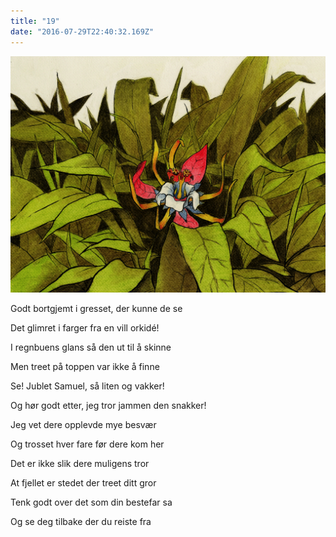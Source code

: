 ```yaml
---
title: "19"
date: "2016-07-29T22:40:32.169Z"
---
```


![Sjiraffen Samuel og Kolibrien Kris](./017.png)

Godt bortgjemt i gresset, der kunne de se

Det glimret i farger fra en vill orkidé!


I regnbuens glans så den ut til å skinne

Men treet på toppen var ikke å finne


Se! Jublet Samuel, så liten og vakker!

Og hør godt etter, jeg tror jammen den snakker!


Jeg vet dere opplevde mye besvær

Og trosset hver fare før dere kom her


Det er ikke slik dere muligens tror

At fjellet er stedet der treet ditt gror


Tenk godt over det som din bestefar sa

Og se deg tilbake der du reiste fra
